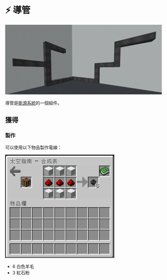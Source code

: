 # ⚡ 導管

![](<../.gitbook/assets/image (220) (1) (1) (1) (1) (1) (1) (1) (1) (1) (1).png>)

導管是[能源系統](../space/energy-systems.md)的一個組件。

## 獲得

### 製作

可以使用以下物品製作電線：

![](<../.gitbook/assets/image (214) (1) (1) (1) (1).png>)

* 6 白色羊毛
* 3 紅石粉
